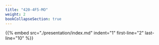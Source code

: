 ```yaml
---
title: "420-4F5-MO"
weight: 2
bookCollapseSection: true
---
```


{{% embed 
    src="./presentation/index.md" 
    indent="1" 
    first-line="2" 
    last-line="10" %}}
